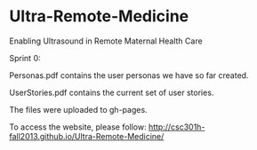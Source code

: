 Ultra-Remote-Medicine
=====================

Enabling Ultrasound in Remote Maternal Health Care

Sprint 0:

Personas.pdf contains the user personas we have so far created.

UserStories.pdf contains the current set of user stories.

The files were uploaded to gh-pages.

To access the website, please follow: http://csc301h-fall2013.github.io/Ultra-Remote-Medicine/
